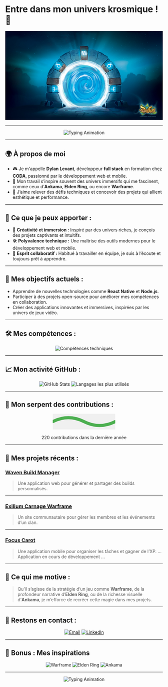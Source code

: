 # Entre dans mon univers krosmique ! 🌟

![Ma Bannière](assets/banner.jpg)

---

<div align="center">
  <img src="https://readme-typing-svg.herokuapp.com?font=Press+Start+2P&size=18&color=00FF00&center=true&vCenter=true&width=800&lines=Bienvenue+dans+mon+univers+de+d%C3%A9veloppement!;Passionné+par+les+mondes+immersifs;Développeur+Full+Stack+en+formation" alt="Typing Animation">
</div>

---

## 🌍 À propos de moi 
- 🎮 Je m'appelle **Dylan Levant**, développeur **full stack** en formation chez **CODA**, passionné par le développement web et mobile.  
- 🌌 Mon travail s’inspire souvent des univers immersifs qui me fascinent, comme ceux d’**Ankama**, **Elden Ring**, ou encore **Warframe**.  
- 🚀 J’aime relever des défis techniques et concevoir des projets qui allient esthétique et performance.

---

## 💼 Ce que je peux apporter :
- 🎨 **Créativité et immersion :** Inspiré par des univers riches, je conçois des projets captivants et intuitifs.
- 🛠️ **Polyvalence technique :** Une maîtrise des outils modernes pour le développement web et mobile.
- 🤝 **Esprit collaboratif :** Habitué à travailler en équipe, je suis à l’écoute et toujours prêt à apprendre.

---

## 🎯 Mes objectifs actuels :
- Apprendre de nouvelles technologies comme **React Native** et **Node.js**.
- Participer à des projets open-source pour améliorer mes compétences en collaboration.
- Créer des applications innovantes et immersives, inspirées par les univers de jeux vidéo.

---

## 🛠️ Mes compétences :
<div align="center">
  <img src="https://skillicons.dev/icons?i=html,css,js,php,bootstrap,postgresql,nodejs,py,react" alt="Compétences techniques" />
</div>

---

## 📈 Mon activité GitHub :
<div align="center">
  <img src="https://github-readme-stats.vercel.app/api?username=Dylserker&show_icons=true&theme=dracula" alt="GitHub Stats" />
  <img src="https://github-readme-stats.vercel.app/api/top-langs/?username=Dylserker&layout=donut&theme=dracula" alt="Langages les plus utilisés" />
</div>

---

## 🐍 Mon serpent des contributions :
<div align="center">
  <svg width="200" height="50" viewBox="0 0 200 50" xmlns="http://www.w3.org/2000/svg">
    <rect width="200" height="50" fill="#f0f0f0" />
    <path d="M0 25 Q 50 0, 100 25 T 200 25" fill="none" stroke="#4CAF50" stroke-width="10" />
    <circle cx="0" cy="25" r="5" fill="#4CAF50" />
    <circle cx="200" cy="25" r="5" fill="#4CAF50" />
  </svg>
  <p>220 contributions dans la dernière année</p>
</div>

---

## 🎯 Mes projets récents :

### **[Waven Build Manager](#)**  
> Une application web pour générer et partager des builds personnalisés.

---

### **[Exilium Carnage Warframe](#)**  
> Un site communautaire pour gérer les membres et les événements d’un clan.  

---

### **[Focus Carot](#)**  
> Une application mobile pour organiser les tâches et gagner de l’XP.
... Application en cours de développement ...  

---

## 🌟 Ce qui me motive :
> Qu’il s’agisse de la stratégie d’un jeu comme **Warframe**, de la profondeur narrative d’**Elden Ring**, ou de la richesse visuelle d’**Ankama**, je m’efforce de recréer cette magie dans mes projets.

---

## 💬 Restons en contact :
<div align="center">
  <a href="mailto:dylan.levant@coda-student.school"><img src="https://img.shields.io/badge/Email-Dylan%20Levant-00C853?style=flat&logo=gmail&logoColor=white" alt="Email"></a>
  <a href="https://www.linkedin.com/in/dylan-levant/"><img src="https://img.shields.io/badge/LinkedIn-Dylan%20Levant-0A66C2?style=flat&logo=linkedin&logoColor=white" alt="LinkedIn"></a>
</div>


---

## 🌌 Bonus : Mes inspirations
<div align="center">
  <img src="https://img.shields.io/badge/Warframe-Fan-000000?style=flat&logo=warframe&logoColor=white" alt="Warframe" />
  <img src="https://img.shields.io/badge/Elden%20Ring-Enthusiast-3D2B1F?style=flat" alt="Elden Ring" />
  <img src="https://img.shields.io/badge/Ankama-Creative%20Spirit-FF6A00?style=flat" alt="Ankama" />
</div>

---

<div align="center">
  <img src="https://readme-typing-svg.herokuapp.com?font=Press+Start+2P&size=18&color=FFD700&center=true&vCenter=true&width=800&lines=Merci+d'avoir+visité+mon+profil!;À+bientôt+dans+mon+univers!;🚀" alt="Typing Animation">
</div>
